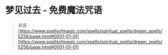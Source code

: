 <!--yml

category: 未分类

date: 2024-06-12 18:39:18

-->

# 梦见过去 - 免费魔法咒语

> 来源：[https://www.spellsofmagic.com/spells/spiritual_spells/dream_spells/5256/page.html#0001-01-01](https://www.spellsofmagic.com/spells/spiritual_spells/dream_spells/5256/page.html#0001-01-01)
